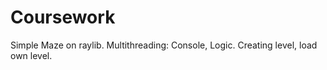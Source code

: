 # Coursework
 Simple Maze on raylib. Multithreading: Console, Logic. Creating level, load own level.
